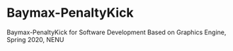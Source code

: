 # Baymax-PenaltyKick
Baymax-PenaltyKick for Software Development Based on Graphics Engine, Spring 2020, NENU 
